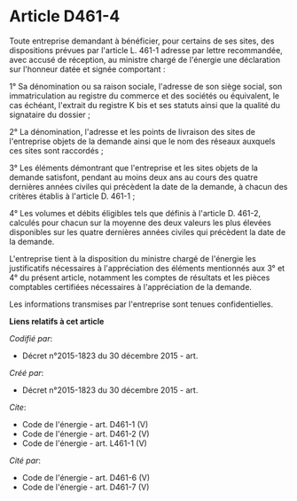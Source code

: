 # Article D461-4

Toute entreprise demandant à bénéficier, pour certains de ses sites, des dispositions prévues par l'article L. 461-1 adresse
par lettre recommandée, avec accusé de réception, au ministre chargé de l'énergie une déclaration sur l'honneur datée et
signée comportant : 

1° Sa dénomination ou sa raison sociale, l'adresse de son siège social, son immatriculation au registre du commerce et des
sociétés ou équivalent, le cas échéant, l'extrait du registre K bis et ses statuts ainsi que la qualité du signataire du
dossier ; 

2° La dénomination, l'adresse et les points de livraison des sites de l'entreprise objets de la demande ainsi que le nom des
réseaux auxquels ces sites sont raccordés ; 

3° Les éléments démontrant que l'entreprise et les sites objets de la demande satisfont, pendant au moins deux ans au cours
des quatre dernières années civiles qui précèdent la date de la demande, à chacun des critères établis à l'article D.
461-1 ; 

4° Les volumes et débits éligibles tels que définis à l'article D. 461-2, calculés pour chacun sur la moyenne des deux
valeurs les plus élevées disponibles sur les quatre dernières années civiles qui précèdent la date de la demande. 

L'entreprise tient à la disposition du ministre chargé de l'énergie les justificatifs nécessaires à l'appréciation des
éléments mentionnés aux 3° et 4° du présent article, notamment les comptes de résultats et les pièces comptables certifiées
nécessaires à l'appréciation de la demande. 

Les informations transmises par l'entreprise sont tenues confidentielles.

**Liens relatifs à cet article**

_Codifié par_:

  - Décret n°2015-1823 du 30 décembre 2015 - art.

_Créé par_:

  - Décret n°2015-1823 du 30 décembre 2015 - art.

_Cite_:

  - Code de l'énergie - art. D461-1 (V)
  - Code de l'énergie - art. D461-2 (V)
  - Code de l'énergie - art. L461-1 (V)

_Cité par_:

  - Code de l'énergie - art. D461-6 (V)
  - Code de l'énergie - art. D461-7 (V)
